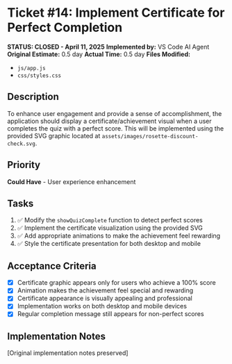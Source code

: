 # Ticket #14: Implement Certificate for Perfect Completion

**STATUS: CLOSED - April 11, 2025**
**Implemented by:** VS Code AI Agent
**Original Estimate:** 0.5 day
**Actual Time:** 0.5 day
**Files Modified:** 
- `js/app.js`
- `css/styles.css`

## Description
To enhance user engagement and provide a sense of accomplishment, the application should display a certificate/achievement visual when a user completes the quiz with a perfect score. This will be implemented using the provided SVG graphic located at `assets/images/rosette-discount-check.svg`.

## Priority
**Could Have** - User experience enhancement

## Tasks
1. ✅ Modify the `showQuizComplete` function to detect perfect scores
2. ✅ Implement the certificate visualization using the provided SVG
3. ✅ Add appropriate animations to make the achievement feel rewarding
4. ✅ Style the certificate presentation for both desktop and mobile

## Acceptance Criteria
- [x] Certificate graphic appears only for users who achieve a 100% score
- [x] Animation makes the achievement feel special and rewarding
- [x] Certificate appearance is visually appealing and professional
- [x] Implementation works on both desktop and mobile devices
- [x] Regular completion message still appears for non-perfect scores

## Implementation Notes
[Original implementation notes preserved]